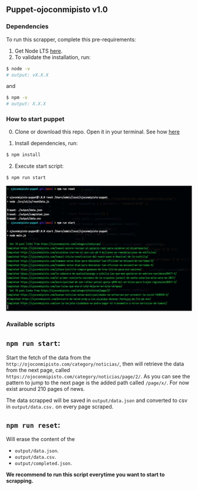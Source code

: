 ## Puppet-ojoconmipisto v1.0

### Dependencies

To run this scrapper, complete this pre-requirements:
1. Get Node LTS [here](https://nodejs.org/es/download/).
1. To validate the installation, run:

```sh
$ node -v
# output: vX.X.X
```

and

```sh
$ npm -v
# output: X.X.X
```

### How to start puppet

0. Clone or download this repo. Open it in your terminal. See how [here](https://askubuntu.com/a/375880)

1. Install dependencies, run:

```sh
$ npm install
```

2. Execute start script:

```sh
$ npm run start
```

![console how to run example ](https://github.com/LuisPaGarcia/puppet-ojoconmipisto/raw/main/console.png)

### Available scripts

## `npm run start`: 
Start the fetch of the data from the `http://ojoconmipisto.com/category/noticias/`, then will retrieve the data from the next page, called `https://ojoconmipisto.com/category/noticias/page/2/`. As you can see the pattern to jump to the next page is the added path called `/page/x/`. For now exist around 210 pages of news.

The data scrapped will be saved in `output/data.json` and converted to csv in `output/data.csv.` on every page scraped.

## `npm run reset`:
Will erase the content of the 
- `output/data.json`.
- `output/data.csv`.
- `output/completed.json`.

**We recommend to run this script everytime you want to start to scrapping.**

